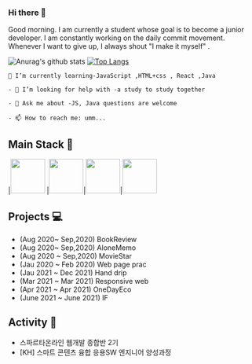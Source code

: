 ### Hi there 👋
Good morning. I am currently a student whose goal is to become a junior developer.
I am constantly working on the daily commit movement. 
Whenever I want to give up, I always shout "I make it myself" .

![Anurag's github stats](https://github-readme-stats.vercel.app/api?username=rlwi440&show_icons=true&theme=tokyonight)
[![Top Langs](https://github-readme-stats.vercel.app/api/top-langs/?username=rlwi440&layout=compact)](https://github.com/anuraghazra/github-readme-stats)

```
🌱 I’m currently learning-JavaScript ,HTML+css , React ,Java
`````
````
- 🤔 I’m looking for help with -a study to study together
````
```
- 💬 Ask me about -JS, Java questions are welcome
```
````
- 📫 How to reach me: umm...
``````
 Main Stack 🐢
--------------------------
|<img src="https://noticon-static.tammolo.com/dgggcrkxq/image/upload/v1566995514/noticon/jufppyr8htislboas4ve.png" width="70px"> |<img src="https://noticon-static.tammolo.com/dgggcrkxq/image/upload/v1566912109/noticon/puksfce6wca36hes1vom.png" width="70px">|<img src ="https://noticon-static.tammolo.com/dgggcrkxq/image/upload/v1592435019/noticon/z0s5osjhwlxpeo6pxslv.png" width="70px">|<img src="https://noticon-static.tammolo.com/dgggcrkxq/image/upload/v1570946287/noticon/qgdiv5ctkcneujidjuv1.png" width="70px">   





Projects 💻
----------------------------
* (Aug 2020~ Sep,2020) BookReview 
* (Aug 2020~ Sep,2020) AloneMemo 
* (Aug 2020 ~ Sep,2020) MovieStar 
* (Jau 2020 ~ Feb 2020) Web page prac 
* (Jau 2021 ~ Dec 2021) Hand drip 
* (Mar 2021 ~ Mar 2021) Responsive web 
* (Apr 2021 ~ Apr 2021) OneDayEco 
* (June 2021 ~ June 2021) IF

Activity 💪
-----------------------------
* 스파르타온라인 웹개발 종합반 2기  
* [KH] 스마트 콘텐츠 융합 응용SW 엔지니어 양성과정 
